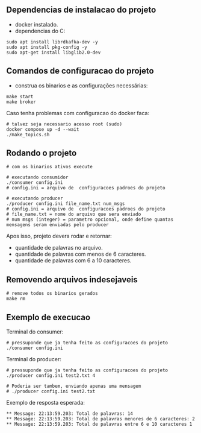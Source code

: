 ## Dependencias de instalacao do projeto

- docker instalado.
- dependencias do C:

```shell
sudo apt install librdkafka-dev -y
sudo apt install pkg-config -y
sudo apt-get install libglib2.0-dev
```

## Comandos de configuracao do projeto

- construa os binarios e as configurações necessárias:

```shell
make start
make broker
```

Caso tenha problemas com configuracao do docker faca:

```shell
# talvez seja necessario acesso root (sudo)
docker compose up -d --wait
./make_topics.sh
```

## Rodando o projeto

```shell
# com os binarios ativos execute

# executando consumidor
./consumer config.ini
# config.ini = arquivo de  configuracoes padroes do projeto

# executando producer
./producer config.ini file_name.txt num_msgs
# config.ini = arquivo de  configuracoes padroes do projeto
# file_name.txt = nome do arquivo que sera enviado
# num msgs (integer) = parametro opcional, onde define quantas mensagens seram enviadas pelo producer
```

Apos isso, projeto devera rodar e retornar:

- quantidade de palavras no arquivo.
- quantidade de palavras com menos de 6 caracteres.
- quantidade de palavras com 6 a 10 caracteres.

## Removendo arquivos indesejaveis

```shell
# remove todos os binarios gerados 
make rm
```

## Exemplo de execucao

Terminal do consumer: 

```shell
# pressuponde que ja tenha feito as configuracoes do projeto
./consumer config.ini 
```

Terminal do producer:

```shell
# pressuponde que ja tenha feito as configuracoes do projeto
./producer config.ini test2.txt 4

# Poderia ser tambem, enviando apenas uma mensagem
# ./producer config.ini test2.txt 
```

Exemplo de resposta esperada:

```
** Message: 22:13:59.203: Total de palavras: 14
** Message: 22:13:59.203: Total de palavras menores de 6 caracteres: 2
** Message: 22:13:59.203: Total de palavras entre 6 e 10 caracteres 1
```